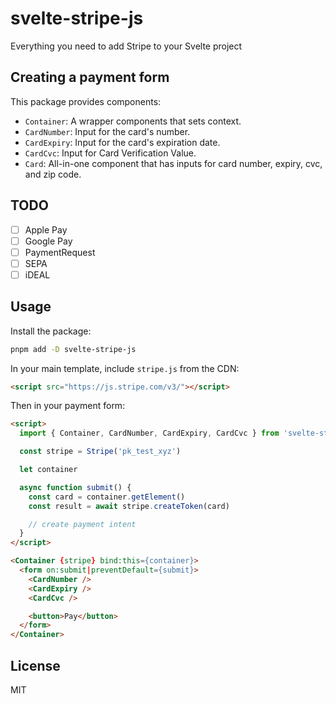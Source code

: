 # svelte-stripe-js

Everything you need to add Stripe to your Svelte project

## Creating a payment form

This package provides components:

- `Container`: A wrapper components that sets context.
- `CardNumber`: Input for the card's number.
- `CardExpiry`: Input for the card's expiration date.
- `CardCvc`: Input for Card Verification Value.
- `Card`: All-in-one component that has inputs for card number, expiry, cvc, and zip code.

## TODO

- [ ] Apple Pay
- [ ] Google Pay
- [ ] PaymentRequest
- [ ] SEPA
- [ ] iDEAL

## Usage

Install the package:

```bash
pnpm add -D svelte-stripe-js
```

In your main template, include `stripe.js` from the CDN:

```html
<script src="https://js.stripe.com/v3/"></script>
```

Then in your payment form:

```html
<script>
  import { Container, CardNumber, CardExpiry, CardCvc } from 'svelte-stripe-js'

  const stripe = Stripe('pk_test_xyz')

  let container

  async function submit() {
    const card = container.getElement()
    const result = await stripe.createToken(card)

    // create payment intent
  }
</script>

<Container {stripe} bind:this={container}>
  <form on:submit|preventDefault={submit}>
    <CardNumber />
    <CardExpiry />
    <CardCvc />

    <button>Pay</button>
  </form>
</Container>
```

## License

MIT
